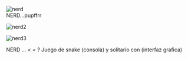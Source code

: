 
![nerd](https://github.com/user-attachments/assets/456e61f6-e9ff-4d69-ac55-d6fcea53da77)       
NERD...pupffrr

![nerd2](https://github.com/user-attachments/assets/105b0321-6b95-4359-82ab-d4145e0f2518)


![nerd3](https://github.com/user-attachments/assets/f05938d5-fab8-4205-99e1-d8cff69c4525)

NERD ... < = ? 
Juego de snake (consola) y solitario con (interfaz grafica) 


